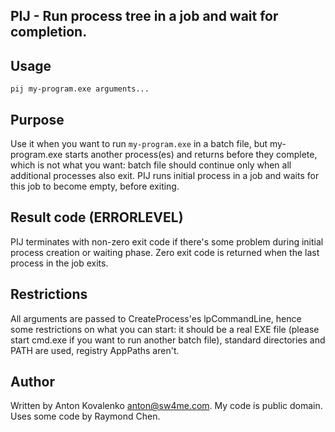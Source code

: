## PIJ - Run process tree in a job and wait for completion.

## Usage
`pij my-program.exe arguments...`

## Purpose
Use it when you want to run `my-program.exe` in a batch file, but
my-program.exe starts another process(es) and returns before they
complete, which is not what you want: batch file should continue only
when all additional processes also exit. PIJ runs initial process in a
job and waits for this job to become empty, before exiting.

## Result code (ERRORLEVEL)
PIJ terminates with non-zero exit code if there's some problem during
initial process creation or waiting phase. Zero exit code is returned
when the last process in the job exits.

## Restrictions
All arguments are passed to CreateProcess'es lpCommandLine, hence some
restrictions on what you can start: it should be a real EXE file
(please start cmd.exe if you want to run another batch file), standard
directories and PATH are used, registry AppPaths aren't.

## Author
Written by Anton Kovalenko <anton@sw4me.com>. My code is public domain.
Uses some code by Raymond Chen.

